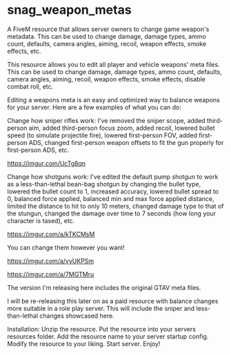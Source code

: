 # snag_weapon_metas
A FiveM resource that allows server owners to change game weapon's metadata. This can be used to change damage, 
damage types, ammo count, defaults, camera angles, aiming, recoil, weapon effects, smoke effects, etc.

This resource allows you to edit all player and vehicle weapons' meta files. This can be used to change damage, damage types, ammo count, defaults, camera angles, aiming, recoil, weapon effects, smoke effects, disable combat roll, etc.

Editing a weapons meta is an easy and optimized way to balance weapons for your server. Here are a few examples of what you can do:

Change how sniper rifles work: I've removed the sniper scope, added third-person aim, added third-person focus zoom, added recoil, lowered bullet speed (to simulate projectile fire), lowered first-person FOV, added first-person ADS, changed first-person weapon offsets to fit the gun properly for first-person ADS, etc.

https://imgur.com/UcTg8qn

Change how shotguns work: I've edited the default pump shotgun to work as a less-than-lethal bean-bag shotgun by changing the bullet type, lowered the bullet count to 1, increased accuracy, lowered bullet spread to 0, balanced force applied, balanced min and max force applied distance, limited the distance to hit to only 10 meters, changed damage type to that of the stungun, changed the damage over time to 7 seconds (how long your character is tased), etc.

https://imgur.com/a/kTKCMsM

You can change them however you want! 

https://imgur.com/a/vyUKPSm

https://imgur.com/a/7MGTMru

The version I'm releasing here includes the original GTAV meta files.

I will be re-releasing this later on as a paid resource with balance changes more suitable in a role play server. This will include the sniper and less-than-lethal changes showcased here.

Installation:
Unzip the resource.
Put the resource into your servers resources folder.
Add the resource name to your server startup config.
Modify the resource to your liking.
Start server.
Enjoy!
